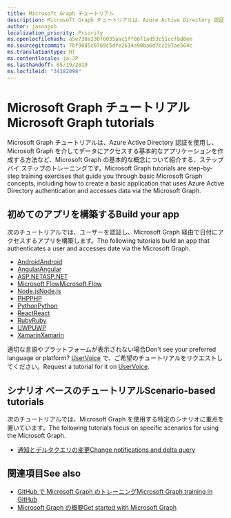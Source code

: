 ```yaml
---
title: Microsoft Graph チュートリアル
description: Microsoft Graph チュートリアルは、Azure Active Directory 認証を使用し、Microsoft Graph を介してデータにアクセスする基本的なアプリケーションを作成する方法など、Microsoft Graph の基本的な概念について紹介する、ステップ バイ ステップのトレーニングです。
author: jasonjoh
localization_priority: Priority
ms.openlocfilehash: a5e738a230f6035aac1ff86f1ad53c51ccfbd8ee
ms.sourcegitcommit: 7bf9885c8769c5dfe2614a98ba6d7cc297ae564c
ms.translationtype: HT
ms.contentlocale: ja-JP
ms.lasthandoff: 05/19/2019
ms.locfileid: "34182098"
---
```

# <a name="microsoft-graph-tutorials"></a><span data-ttu-id="89756-103">Microsoft Graph チュートリアル</span><span class="sxs-lookup"><span data-stu-id="89756-103">Microsoft Graph tutorials</span></span>

<span data-ttu-id="89756-104">Microsoft Graph チュートリアルは、Azure Active Directory 認証を使用し、Microsoft Graph を介してデータにアクセスする基本的なアプリケーションを作成する方法など、Microsoft Graph の基本的な概念について紹介する、ステップ バイ ステップのトレーニングです。</span><span class="sxs-lookup"><span data-stu-id="89756-104">Microsoft Graph tutorials are step-by-step training exercises that guide you through basic Microsoft Graph concepts, including how to create a basic application that uses Azure Active Directory authentication and accesses data via the Microsoft Graph.</span></span>

## <a name="build-your-first-app"></a><span data-ttu-id="89756-105">初めてのアプリを構築する</span><span class="sxs-lookup"><span data-stu-id="89756-105">Build your app</span></span>

<span data-ttu-id="89756-106">次のチュートリアルでは、ユーザーを認証し、Microsoft Graph 経由で日付にアクセスするアプリを構築します。</span><span class="sxs-lookup"><span data-stu-id="89756-106">The following tutorials build an app that authenticates a user and accesses date via the Microsoft Graph.</span></span>

- [<span data-ttu-id="89756-107">Android</span><span class="sxs-lookup"><span data-stu-id="89756-107">Android</span></span>](/graph/tutorials/android)
- [<span data-ttu-id="89756-108">Angular</span><span class="sxs-lookup"><span data-stu-id="89756-108">Angular</span></span>](/graph/tutorials/angular)
- [<span data-ttu-id="89756-109">ASP.NET</span><span class="sxs-lookup"><span data-stu-id="89756-109">ASP.NET</span></span>](/graph/tutorials/aspnet)
- [<span data-ttu-id="89756-110">Microsoft Flow</span><span class="sxs-lookup"><span data-stu-id="89756-110">Microsoft Flow</span></span>](/graph/tutorials/flow)
- [<span data-ttu-id="89756-111">Node.js</span><span class="sxs-lookup"><span data-stu-id="89756-111">Node.js</span></span>](/graph/tutorials/node)
- [<span data-ttu-id="89756-112">PHP</span><span class="sxs-lookup"><span data-stu-id="89756-112">PHP</span></span>](/graph/tutorials/php)
- [<span data-ttu-id="89756-113">Python</span><span class="sxs-lookup"><span data-stu-id="89756-113">Python</span></span>](/graph/tutorials/python)
- [<span data-ttu-id="89756-114">React</span><span class="sxs-lookup"><span data-stu-id="89756-114">React</span></span>](/graph/tutorials/react)
- [<span data-ttu-id="89756-115">Ruby</span><span class="sxs-lookup"><span data-stu-id="89756-115">Ruby</span></span>](/graph/tutorials/ruby)
- [<span data-ttu-id="89756-116">UWP</span><span class="sxs-lookup"><span data-stu-id="89756-116">UWP</span></span>](/graph/tutorials/uwp)
- [<span data-ttu-id="89756-117">Xamarin</span><span class="sxs-lookup"><span data-stu-id="89756-117">Xamarin</span></span>](/graph/tutorials/xamarin)

<span data-ttu-id="89756-118">適切な言語やプラットフォームが表示されない場合</span><span class="sxs-lookup"><span data-stu-id="89756-118">Don't see your preferred language or platform?</span></span> <span data-ttu-id="89756-119">[UserVoice](https://microsoftgraph.uservoice.com/forums/920506-microsoft-graph-feature-requests) で、ご希望のチュートリアルをリクエストしてください。</span><span class="sxs-lookup"><span data-stu-id="89756-119">Request a tutorial for it on [UserVoice](https://microsoftgraph.uservoice.com/forums/920506-microsoft-graph-feature-requests).</span></span>

## <a name="scenario-based-tutorials"></a><span data-ttu-id="89756-120">シナリオ ベースのチュートリアル</span><span class="sxs-lookup"><span data-stu-id="89756-120">Scenario-based tutorials</span></span>

<span data-ttu-id="89756-121">次のチュートリアルでは、Microsoft Graph を使用する特定のシナリオに重点を置いています。</span><span class="sxs-lookup"><span data-stu-id="89756-121">The following tutorials focus on specific scenarios for using the Microsoft Graph.</span></span>

- [<span data-ttu-id="89756-122">通知とデルタクエリの変更</span><span class="sxs-lookup"><span data-stu-id="89756-122">Change notifications and delta query</span></span>](/graph/tutorials/change-notifications)

## <a name="see-also"></a><span data-ttu-id="89756-123">関連項目</span><span class="sxs-lookup"><span data-stu-id="89756-123">See also</span></span>

- [<span data-ttu-id="89756-124">GitHub で Microsoft Graph のトレーニング</span><span class="sxs-lookup"><span data-stu-id="89756-124">Microsoft Graph training in GitHub</span></span>](https://github.com/microsoftgraph?utf8=%E2%9C%93&q=msgraph-training&type=&language=)
- [<span data-ttu-id="89756-125">Microsoft Graph の概要</span><span class="sxs-lookup"><span data-stu-id="89756-125">Get started with Microsoft Graph</span></span>](https://developer.microsoft.com/graph/get-started)
